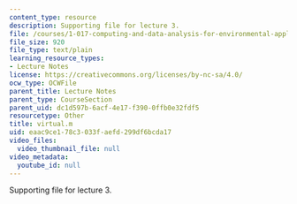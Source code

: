 ```yaml
---
content_type: resource
description: Supporting file for lecture 3.
file: /courses/1-017-computing-and-data-analysis-for-environmental-applications-fall-2003/eaac9ce178c3033faefd299df6bcda17_virtual.m
file_size: 920
file_type: text/plain
learning_resource_types:
- Lecture Notes
license: https://creativecommons.org/licenses/by-nc-sa/4.0/
ocw_type: OCWFile
parent_title: Lecture Notes
parent_type: CourseSection
parent_uid: dc1d597b-6acf-4e17-f390-0ffb0e32fdf5
resourcetype: Other
title: virtual.m
uid: eaac9ce1-78c3-033f-aefd-299df6bcda17
video_files:
  video_thumbnail_file: null
video_metadata:
  youtube_id: null
---
```

Supporting file for lecture 3.